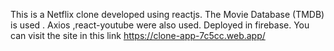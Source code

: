 This is a Netflix clone developed using reactjs.
The Movie Database (TMDB) is used . 
Axios ,react-youtube were also used. Deployed in firebase.
You can visit the site in this link https://clone-app-7c5cc.web.app/
